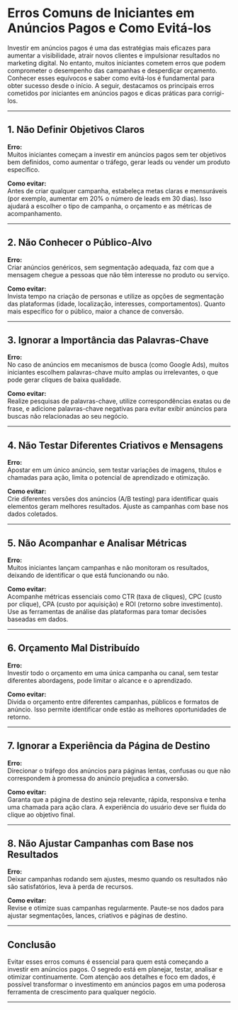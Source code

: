 
# Erros Comuns de Iniciantes em Anúncios Pagos e Como Evitá-los

Investir em anúncios pagos é uma das estratégias mais eficazes para aumentar a visibilidade, atrair novos clientes e impulsionar resultados no marketing digital. No entanto, muitos iniciantes cometem erros que podem comprometer o desempenho das campanhas e desperdiçar orçamento. Conhecer esses equívocos e saber como evitá-los é fundamental para obter sucesso desde o início. A seguir, destacamos os principais erros cometidos por iniciantes em anúncios pagos e dicas práticas para corrigi-los.

---

## 1. Não Definir Objetivos Claros

**Erro:**  
Muitos iniciantes começam a investir em anúncios pagos sem ter objetivos bem definidos, como aumentar o tráfego, gerar leads ou vender um produto específico.

**Como evitar:**  
Antes de criar qualquer campanha, estabeleça metas claras e mensuráveis (por exemplo, aumentar em 20% o número de leads em 30 dias). Isso ajudará a escolher o tipo de campanha, o orçamento e as métricas de acompanhamento.

---

## 2. Não Conhecer o Público-Alvo

**Erro:**  
Criar anúncios genéricos, sem segmentação adequada, faz com que a mensagem chegue a pessoas que não têm interesse no produto ou serviço.

**Como evitar:**  
Invista tempo na criação de personas e utilize as opções de segmentação das plataformas (idade, localização, interesses, comportamentos). Quanto mais específico for o público, maior a chance de conversão.

---

## 3. Ignorar a Importância das Palavras-Chave

**Erro:**  
No caso de anúncios em mecanismos de busca (como Google Ads), muitos iniciantes escolhem palavras-chave muito amplas ou irrelevantes, o que pode gerar cliques de baixa qualidade.

**Como evitar:**  
Realize pesquisas de palavras-chave, utilize correspondências exatas ou de frase, e adicione palavras-chave negativas para evitar exibir anúncios para buscas não relacionadas ao seu negócio.

---

## 4. Não Testar Diferentes Criativos e Mensagens

**Erro:**  
Apostar em um único anúncio, sem testar variações de imagens, títulos e chamadas para ação, limita o potencial de aprendizado e otimização.

**Como evitar:**  
Crie diferentes versões dos anúncios (A/B testing) para identificar quais elementos geram melhores resultados. Ajuste as campanhas com base nos dados coletados.

---

## 5. Não Acompanhar e Analisar Métricas

**Erro:**  
Muitos iniciantes lançam campanhas e não monitoram os resultados, deixando de identificar o que está funcionando ou não.

**Como evitar:**  
Acompanhe métricas essenciais como CTR (taxa de cliques), CPC (custo por clique), CPA (custo por aquisição) e ROI (retorno sobre investimento). Use as ferramentas de análise das plataformas para tomar decisões baseadas em dados.

---

## 6. Orçamento Mal Distribuído

**Erro:**  
Investir todo o orçamento em uma única campanha ou canal, sem testar diferentes abordagens, pode limitar o alcance e o aprendizado.

**Como evitar:**  
Divida o orçamento entre diferentes campanhas, públicos e formatos de anúncio. Isso permite identificar onde estão as melhores oportunidades de retorno.

---

## 7. Ignorar a Experiência da Página de Destino

**Erro:**  
Direcionar o tráfego dos anúncios para páginas lentas, confusas ou que não correspondem à promessa do anúncio prejudica a conversão.

**Como evitar:**  
Garanta que a página de destino seja relevante, rápida, responsiva e tenha uma chamada para ação clara. A experiência do usuário deve ser fluida do clique ao objetivo final.

---

## 8. Não Ajustar Campanhas com Base nos Resultados

**Erro:**  
Deixar campanhas rodando sem ajustes, mesmo quando os resultados não são satisfatórios, leva à perda de recursos.

**Como evitar:**  
Revise e otimize suas campanhas regularmente. Paute-se nos dados para ajustar segmentações, lances, criativos e páginas de destino.

---

## Conclusão

Evitar esses erros comuns é essencial para quem está começando a investir em anúncios pagos. O segredo está em planejar, testar, analisar e otimizar continuamente. Com atenção aos detalhes e foco em dados, é possível transformar o investimento em anúncios pagos em uma poderosa ferramenta de crescimento para qualquer negócio.

---
```
